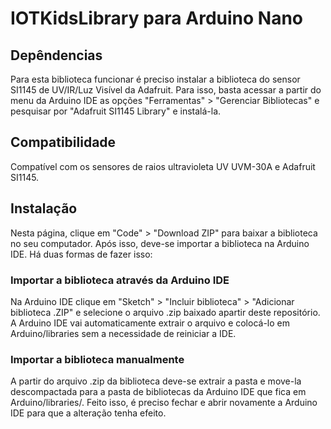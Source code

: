 # IOTKidsLibrary para Arduino Nano

## Depêndencias

Para esta biblioteca funcionar é preciso instalar a biblioteca do sensor SI1145 de UV/IR/Luz Visível da Adafruit. Para isso, basta acessar a partir do menu da Arduino IDE as opções "Ferramentas" > "Gerenciar Bibliotecas" e pesquisar por "Adafruit SI1145 Library" e instalá-la.

## Compatibilidade

Compatível com os sensores de raios ultravioleta UV UVM-30A e Adafruit SI1145.

## Instalação

Nesta página, clique em "Code" > "Download ZIP" para baixar a biblioteca no seu computador. Após isso, deve-se importar a biblioteca na Arduino IDE. Há duas formas de fazer isso:

### Importar a biblioteca através da Arduino IDE

Na Arduino IDE clique em "Sketch" > "Incluir biblioteca" > "Adicionar biblioteca .ZIP" e selecione o arquivo .zip baixado apartir deste repositório. A Arduino IDE vai automaticamente extrair o arquivo e colocá-lo em Arduino/libraries sem a necessidade de reiniciar a IDE.

### Importar a biblioteca manualmente

A partir do arquivo .zip da biblioteca deve-se extrair a pasta e move-la descompactada para a pasta de bibliotecas da Arduino IDE que fica em Arduino/libraries/. Feito isso, é preciso fechar e abrir novamente a Arduino IDE para que a alteração tenha efeito.

